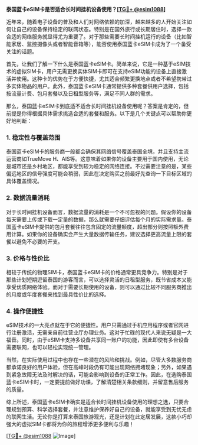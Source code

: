 **泰国蓝卡eSIM卡是否适合长时间挂机设备使用？[[TG💪+ @esim1088](https://t.me/s/esim1088)]**

近年来，随着电子设备的普及和人们对网络依赖的加深，越来越多的人开始关注如何让自己的设备保持稳定的联网状态。特别是在国外旅行或长期居住时，选择一款合适的网络服务就显得尤为重要了。对于那些需要长时间挂机运行的设备（比如智能家居、监控摄像头或者智能音箱等），能否使用泰国蓝卡eSIM卡成为了一个备受关注的话题。

首先，让我们了解一下什么是泰国蓝卡eSIM卡。简单来说，它是一种基于eSIM技术的虚拟SIM卡，用户无需更换实体SIM卡即可在支持eSIM功能的设备上直接激活并使用。这种卡的优势在于方便快捷，尤其适合频繁更换地点或者不希望携带过多实体物品的用户。此外，泰国蓝卡eSIM卡通常提供多种套餐供用户选择，包括按流量计费、包月套餐以及日租型服务等，满足不同人群的需求。

那么，泰国蓝卡eSIM卡到底适不适合长时间挂机设备使用呢？答案是肯定的，但前提是你得根据具体需求挑选合适的套餐和服务。以下是几个关键点可以帮助你更好地判断：

### 1. **稳定性与覆盖范围**
泰国蓝卡eSIM卡的服务商一般都会确保其网络信号覆盖泰国全境，并且支持主流运营商如TrueMove H、AIS等。这意味着如果你的设备主要用于国内使用，无论是城市还是乡村地区，都能享受到较为稳定的网络连接。不过需要注意的是，某些偏远地区的信号强度可能会稍弱，因此在决定购买之前最好先查询一下目标区域的具体覆盖情况。

### 2. **数据流量消耗**
对于长时间挂机设备而言，数据流量的消耗是一个不可忽视的问题。假设你的设备每天需要上传或下载一定量的数据，那么就需要仔细评估每个月的实际需求量。泰国蓝卡eSIM卡提供的包月套餐往往包含固定的流量额度，超出部分则按照额外费用计算。如果你的设备确实会产生大量数据传输任务，建议选择更高流量上限的套餐以避免不必要的开支。

### 3. **价格与性价比**
相较于传统的物理SIM卡，泰国蓝卡eSIM卡的价格通常更具竞争力。特别是对于那些计划短期逗留泰国的游客而言，可以选择灵活的日租型服务，既节省成本又能享受优质网络体验。而对于需要长期使用的设备，则可以通过比较不同服务商推出的月度或年度套餐来找到最具性价比的选择。

### 4. **操作便捷性**
eSIM技术的一大亮点就在于它的便捷性。用户只需通过手机应用程序或者官网进行注册激活，无需亲自前往营业厅办理业务。这对于忙碌的现代人来说无疑是一大福音。同时，由于eSIM卡支持多设备共享同一账户的功能，因此即使有多台设备需要联网，也可以轻松实现统一管理。

当然，在实际使用过程中也存在一些潜在的风险和挑战。例如，尽管大多数服务商都承诺良好的用户体验，但在高峰时段仍有可能出现网络拥堵现象；另外，如果遇到紧急故障无法及时解决的话，可能会影响到设备的正常工作。因此，在选购泰国蓝卡eSIM卡时，一定要提前做好功课，了解清楚相关条款细则，并留意售后服务的质量。

综上所述，泰国蓝卡eSIM卡确实是适合长时间挂机设备使用的理想之选，只要合理规划预算、科学选择套餐，并注意维护保养好自己的设备，就能享受到无忧无虑的联网生活。无论你是打算来泰国旅游观光，还是计划在此定居发展，这款小巧却强大的虚拟SIM卡都将为你的旅程增添更多便利与乐趣！

[[TG💪+ @esim1088](https://t.me/s/esim1088) ![Image](https://i.postimg.cc/4NQfJmqS/Snipaste-2025-05-13-00-14-12.png)]